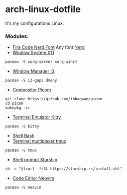 # arch-linux-dotfile
It's my configurations Linux.
### Modules:
- [Fira Code Nerd Font](https://github.com/ryanoasis/nerd-fonts/tree/master/patched-fonts/FiraCode)
Any font [Nerd](https://www.nerdfonts.com/)
- [Window System X11](https://github.com/deadbit-dev/arch-linux-dotfile/tree/main/X11)
```
pacman -S xorg-server xorg-xinit
```
- [Window Manager i3](https://github.com/deadbit-dev/arch-linux-dotfile/tree/main/i3)
```
pacman -S i3-gaps dmeny
```
- [Compositor Picom](https://github.com/deadbit-dev/arch-linux-dotfile/tree/main/picom)
```
git clone https://github.com/ibhagwan/picom
cd picom
makepkg -si
```
- [Terminal Emulator Kitty](https://github.com/deadbit-dev/arch-linux-dotfile/tree/main/kitty)
```
pacman -S kitty
```
- [Shell Bash](https://github.com/deadbit-dev/arch-linux-dotfile/tree/main/bash)
- [Terminal multiplexer tmux](https://github.com/deadbit-dev/arch-linux-dotfile/tree/main/tmux)
```
pacman -S tmux
```
- [Shell prompt Starship](https://github.com/deadbit-dev/arch-linux-dotfile/tree/main/starship)
```
sh -c "$(curl -fsSL https://starship.rs/install.sh)"
```
- [Code Editor Neovim](https://github.com/deadbit-dev/arch-linux-dotfile/tree/main/nvim)
```
pacman -S neovim
```
